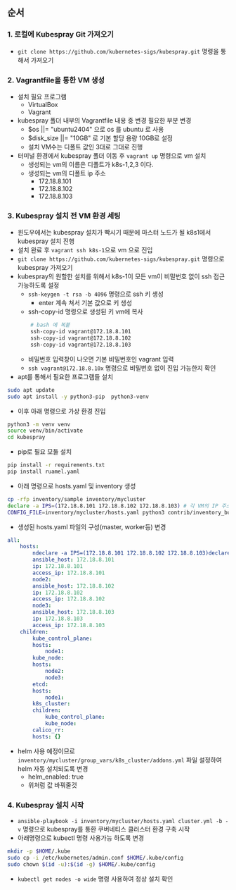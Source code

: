 ## 순서
### 1. 로컬에 Kubespray Git 가져오기
- `git clone https://github.com/kubernetes-sigs/kubespray.git` 명령을 통해서 가져오기

### 2. Vagrantfile을 통한 VM 생성
- 설치 필요 프로그램
    - VirtualBox
    - Vagrant
- kubespray 폴더 내부의 Vagrantfile 내용 중 변경 필요한 부분 변경
    - $os ||= "ubuntu2404" 으로 os 를 ubuntu 로 사용
    - $disk_size ||= "10GB" 로 기본 할당 용량 10GB로 설정
    - 설치 VM수는 디폴트 값인 3대로 그대로 진행
- 터미널 환경에서 kubespray 폴더 이동 후 `vagrant up` 명령으로 vm 설치
    - 생성되는 vm의 이름은 디폴트가 k8s-1,2,3 이다.
    - 생성되는 vm의 디폴트 ip 주소
        - 172.18.8.101
        - 172.18.8.102
        - 172.18.8.103

### 3. Kubespray 설치 전 VM 환경 세팅
- 윈도우에서는 kubespray 설치가 빡시기 때문에 마스터 노드가 될 k8s1에서 kubespray 설치 진행
- 설치 완료 후 `vagrant ssh k8s-1`으로 vm 으로 진입
- `git clone https://github.com/kubernetes-sigs/kubespray.git` 명령으로 kubespray 가져오기
- kubespray의 원할한 설치를 위해서 k8s-1이 모든 vm이 비밀번호 없이 ssh 접근 가능하도록 설정
    - `ssh-keygen -t rsa -b 4096` 명령으로 ssh 키 생성
        - enter 계속 쳐서 기본 값으로 키 생성
    - ssh-copy-id 명령으로 생성된 키 vm에 복사
    ``` bash
        # bash 에 복붙
        ssh-copy-id vagrant@172.18.8.101
        ssh-copy-id vagrant@172.18.8.102
        ssh-copy-id vagrant@172.18.8.103
    ```
    - 비밀번호 입력창이 나오면 기본 비밀번호인 vagrant 입력
    - `ssh vagrant@172.18.8.10x` 명령으로 비밀번호 없이 진입 가능한지 확인
- apt를 통해서 필요한 프로그램들 설치
```bash
sudo apt update
sudo apt install -y python3-pip  python3-venv
```
- 이후 아래 명령으로 가상 환경 진입
``` bash
python3 -m venv venv
source venv/bin/activate
cd kubespray
```
- pip로 필요 모둘 설치
``` bash
pip install -r requirements.txt
pip install ruamel.yaml
```
- 아래 명령으로 hosts.yaml 및 inventory 생성
```bash
cp -rfp inventory/sample inventory/mycluster
declare -a IPS=(172.18.8.101 172.18.8.102 172.18.8.103) # 각 VM의 IP 주소
CONFIG_FILE=inventory/mycluster/hosts.yaml python3 contrib/inventory_builder/inventory.py ${IPS[@]}
``` 
- 생성된 hosts.yaml 파일의 구성(master, worker등) 변경
```yaml
all:
    hosts:
        ndeclare -a IPS=(172.18.8.101 172.18.8.102 172.18.8.103)declare -a IPS=(172.18.8.101 172.18.8.102 172.18.8.103)ode1:
        ansible_host: 172.18.8.101
        ip: 172.18.8.101
        access_ip: 172.18.8.101
        node2:
        ansible_host: 172.18.8.102
        ip: 172.18.8.102
        access_ip: 172.18.8.102
        node3:
        ansible_host: 172.18.8.103
        ip: 172.18.8.103
        access_ip: 172.18.8.103
    children:
        kube_control_plane:
        hosts:
            node1:
        kube_node:
        hosts:
            node2:
            node3:
        etcd:
        hosts:
            node1:
        k8s_cluster:
        children:
            kube_control_plane:
            kube_node:
        calico_rr:
        hosts: {}
```
- helm 사용 예정이므로 `inventory/mycluster/group_vars/k8s_cluster/addons.yml` 파일 설정하여 helm 자동 설치되도록 변경
    - helm_enabled: true 
    - 위처럼 값 바꿔줄것

### 4. Kubespray 설치 시작
- `ansible-playbook -i inventory/mycluster/hosts.yaml cluster.yml -b -v` 명령으로 kubespray를 통환 쿠버네티스 클러스터 환경 구축 시작
- 아래명령으로 kubectl 명령 사용가능 하도록 변경
``` bash
mkdir -p $HOME/.kube
sudo cp -i /etc/kubernetes/admin.conf $HOME/.kube/config
sudo chown $(id -u):$(id -g) $HOME/.kube/config
```
- `kubectl get nodes -o wide` 명령 사용하여 정상 설치 확인